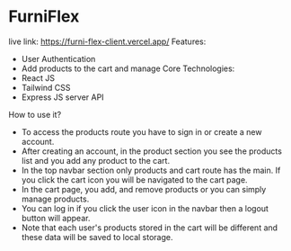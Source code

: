 # FurniFlex
live link: https://furni-flex-client.vercel.app/
Features:
- User Authentication
- Add products to the cart and manage
Core Technologies:
- React JS
- Tailwind CSS
- Express JS server API
  
How to use it?
- To access the products route you have to sign in or create a new account.
- After creating an account, in the product section you see the products list and you add any product to the cart.
- In the top navbar section only products and cart route has the main. If you click the cart icon you will be navigated to the cart page.
- In the cart page, you add, and remove products or you can simply manage products.
- You can log in if you click the user icon in the navbar then a logout button will appear.
- Note that each user's products stored in the cart will be different and these data will be saved to local storage.
